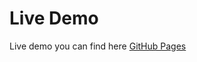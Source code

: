 # Live Demo
Live demo you can find here [GitHub Pages](https://spokoynbIy9.github.io/alpha-ecosystem_test_case/)
